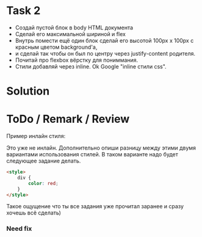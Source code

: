 # Task 2
- Создай пустой блок в body HTML документа
- Сделай его максимальной шириной и flex
- Внутрь помести ещё один блок сделай его высотой 100px x 100px с красным цветом background'a,
- и сделай так чтобы он был по центру через justify-content родителя.
- Почитай про flexbox вёрстку для пониммания.
- Стили добавляй через inline. Ok Google "inline стили css".


# Solution


# ToDo / Remark / Review
Пример инлайн стиля:
<div style="color: red;"></div>

Это уже не инлайн. Дополнительно опиши разницу между этими двумя вариантами использования стилей.
В таком варианте надо будет следующее задание делать.
```html
<style>
    div {
        color: red;
    }
</style>
```
Такое ощущение что ты все задания уже прочитал заранее и сразу хочешь всё сделать)

### Need fix
